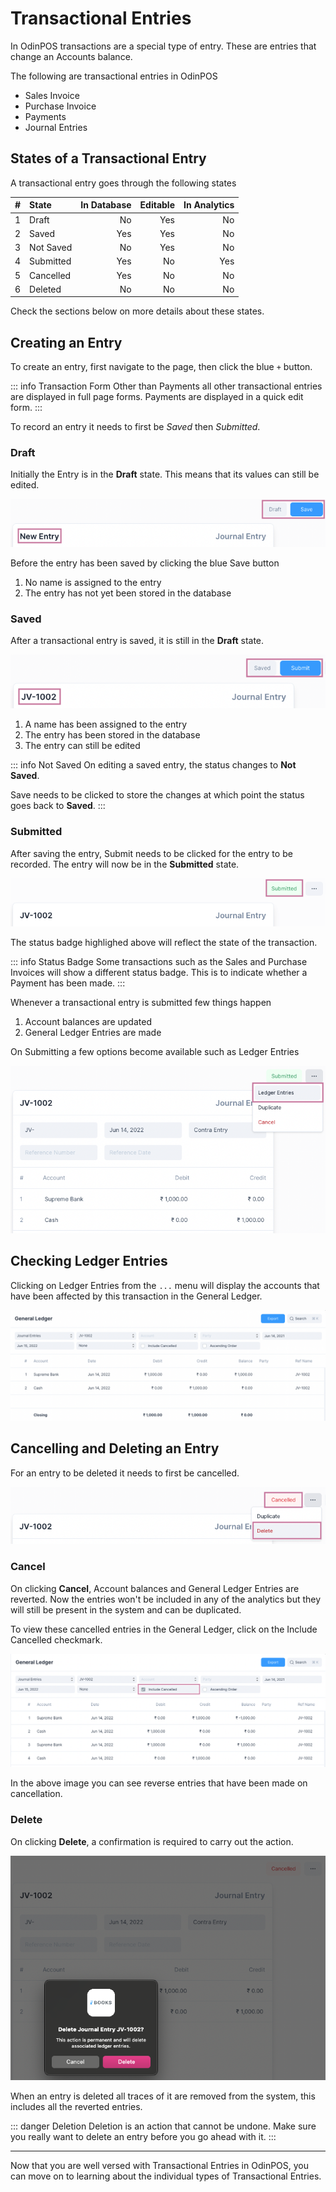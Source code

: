 # Transactional Entries

In OdinPOS transactions are a special type of entry. These are entries that
change an Accounts balance.

The following are transactional entries in OdinPOS

- Sales Invoice
- Purchase Invoice
- Payments
- Journal Entries

## States of a Transactional Entry

A transactional entry goes through the following states

|   # | State     | In Database | Editable | In Analytics |
| --: | :-------- | ----------: | -------: | -----------: |
|   1 | Draft     |          No |      Yes |           No |
|   2 | Saved     |         Yes |      Yes |           No |
|   3 | Not Saved |          No |      Yes |           No |
|   4 | Submitted |         Yes |       No |          Yes |
|   5 | Cancelled |         Yes |       No |           No |
|   6 | Deleted   |          No |       No |           No |

Check the sections below on more details about these states.

## Creating an Entry

To create an entry, first navigate to the page, then click the blue `+` button.

::: info Transaction Form
Other than Payments all other transactional entries are displayed in full page forms.
Payments are displayed in a quick edit form.
:::

To record an entry it needs to first be _Saved_ then _Submitted_.

### Draft

Initially the Entry is in the **Draft** state. This means that its values can
still be edited.

![Before Save](./images/not-saved.png)

Before the entry has been saved by clicking the blue Save button

1. No name is assigned to the entry
2. The entry has not yet been stored in the database

### Saved

After a transactional entry is saved, it is still in the **Draft** state.

![Saved](./images/saved.png)

1. A name has been assigned to the entry
2. The entry has been stored in the database
3. The entry can still be edited

::: info Not Saved
On editing a saved entry, the status changes to **Not Saved**.

Save needs to be clicked to store the changes at which point the status goes
back to **Saved**.
:::

### Submitted

After saving the entry, Submit needs to be clicked for the entry to be recorded.
The entry will now be in the **Submitted** state.

![Submitted](./images/submitted.png)

The status badge highlighed above will reflect the state of the transaction.

::: info Status Badge
Some transactions such as the Sales and Purchase Invoices will show a different
status badge. This is to indicate whether a Payment has been made.
:::

Whenever a transactional entry is submitted few things happen

1. Account balances are updated
2. General Ledger Entries are made

On Submitting a few options become available such as Ledger Entries

![Show Ledger Entries](./images/show-ledger-entries.png)

## Checking Ledger Entries

Clicking on Ledger Entries from the `...` menu will display the accounts that
have been affected by this transaction in the General Ledger.

![General Ledger](./images/general-ledger.png)

## Cancelling and Deleting an Entry

For an entry to be deleted it needs to first be cancelled.

![Cancel and Delete](./images/cancel.png)

### Cancel

On clicking **Cancel**, Account balances and General Ledger Entries are
reverted. Now the entries won't be included in any of the analytics but they
will still be present in the system and can be duplicated.

To view these cancelled entries in the General Ledger, click on the Include
Cancelled checkmark.

![Include Cancelled](./images/gl-cancelled.png)

In the above image you can see reverse entries that have been made on
cancellation.

### Delete

On clicking **Delete**, a confirmation is required to carry out the action.

![Delete](./images/delete.png)

When an entry is deleted all traces of it are removed from the system, this
includes all the reverted entries.

::: danger Deletion
Deletion is an action that cannot be undone. Make sure you really want to delete
an entry before you go ahead with it.
:::

---

Now that you are well versed with Transactional Entries in OdinPOS, you can
move on to learning about the individual types of Transactional Entries.
